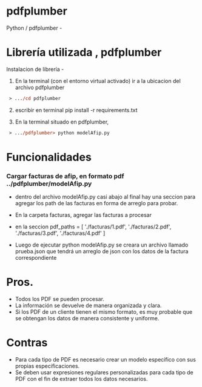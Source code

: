 # pdfplumber

Python / pdfplumber - 

# Librería utilizada  , pdfplumber
Instalacion de librería   - 

1) En la terminal (con el entorno virtual activado) ir a la ubicacion del archivo pdfplumber 

```ps
 > .../cd pdfplumber
``` 
2) escribir en terminal  pip install -r requirements.txt

2) En la terminal situado en pdfplumber,  

```ps
 > .../pdfplumber> python modelAfip.py
``` 

# Funcionalidades 

<h3>Cargar facturas de afip, en formato pdf ../pdfplumber/modelAfip.py </h3>

  * dentro del archivo modelAfip.py casi abajo al final hay una seccion para agregar los path de las facturas en forma de arreglo para probar. 

  * En la carpeta facturas, agregar las facturas a procesar 

  * en la seccion pdf_paths = [ 
             './facturas/1.pdf',
             './facturas/2.pdf',
             './facturas/3.pdf',
             './facturas/4.pdf'
             ]
  * Luego de ejecutar  python modelAfip.py se creara un archivo llamado prueba.json que tendrá un arreglo de json con los datos de la factura correspondiente 

# Pros.

<ul>
   <li> Todos los PDF se pueden procesar. </li>
   <li>La información se devuelve de manera organizada y clara.</li>
   <li> Si los PDF de un cliente tienen el mismo formato, es muy probable que se obtengan los datos de manera consistente y uniforme. </li>
</ul >

# Contras

<ul>
   <li>Para cada tipo de PDF es necesario crear un modelo específico con sus propias especificaciones.</li>
   <li>Se deben usar expresiones regulares personalizadas para cada tipo de PDF con el fin de extraer todos los datos necesarios.</li>
</ul>
